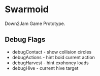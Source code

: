 # Swarmoid

Down2Jam Game Prototype.



## Debug Flags

* debugContact - show collision circles
* debugActions - hint boid current action
* debugHarvest - hint exohoney loads
* debugHive - current hive target

